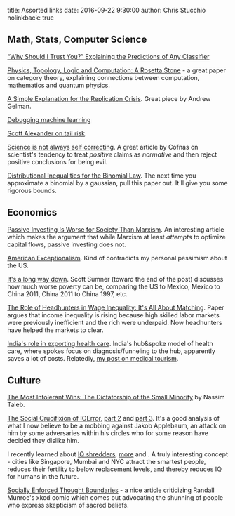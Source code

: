 title: Assorted links
date: 2016-09-22 9:30:00
author: Chris Stucchio
nolinkback: true

## Math, Stats, Computer Science

[“Why Should I Trust You?” Explaining the Predictions of Any Classifier](https://arxiv.org/pdf/1602.04938.pdf)

[Physics, Topology, Logic and Computation: A Rosetta Stone](http://math.ucr.edu/home/baez/rosetta.pdf) - a great paper on category theory, explaining connections between computation, mathematics and quantum physics.

[A Simple Explanation for the Replication Crisis](http://simplystatistics.org/2016/08/24/replication-crisis/). Great piece by Andrew Gelman.

[Debugging machine learning](https://nlpers.blogspot.com/2016/08/debugging-machine-learning.html)

[Scott Alexander on tail risk](http://slatestarcodex.com/2016/08/31/terrorists-vs-chairs-an-outlier-story/).

[Science is not always self correcting](http://www.gwern.net/docs/iq/2015-cofnas.pdf). A great article by Cofnas on scientist's tendency to treat *positive* claims as *normative* and then reject positive conclusions for being evil.

[Distributional Inequalities for the Binomial Law](https://projecteuclid.org/download/pdf_1/euclid.aop/1176995801). The next time you approximate a binomial by a gaussian, pull this paper out. It'll give you some rigorous bounds.

## Economics

[Passive Investing Is Worse for Society Than Marxism](https://www.bloomberg.com/news/articles/2016-08-23/bernstein-passive-investing-is-worse-for-society-than-marxism). An interesting article which makes the argument that while Marxism at least *attempts* to optimize capital flows, passive investing does not.

[American Exceptionalism](http://greyenlightenment.com/american-exceptionalism-8189/). Kind of contradicts my personal pessimism about the US.

[It's a long way down](http://www.themoneyillusion.com/?p=10259). Scott Sumner (toward the end of the post) discusses how much worse poverty can be, comparing the US to Mexico, Mexico to China 2011, China 2011 to China 1997, etc.

[The Role of Headhunters in Wage Inequality: It's All About Matching](https://editorialexpress.com/cgi-bin/conference/download.cgi?db_name=EEAESEM2016&paper_id=1093). Paper argues that income inequality is rising because high skilled labor markets were previously inefficient and the rich were underpaid. Now headhunters have helped the markets to clear.

[India's role in exporting health care](https://hbr.org/2013/11/delivering-world-class-health-care-affordably). India's hub&spoke model of health care, where spokes focus on diagnosis/funneling to the hub, apparently saves a lot of costs. Relatedly, [my post on medical tourism](https://www.chrisstucchio.com/blog/2015/medical_tourism.html).

## Culture

[The Most Intolerant Wins: The Dictatorship of the Small Minority](https://medium.com/@nntaled/the-most-intolerant-wins-the-dictatorship-of-the-small-minority-3f1f83ce4e15#.bqg1659rq) by Nassim Taleb.

[The Social Crucifixion of IOError](https://contraspin.co.nz/the-weaponising-of-social-pt1-the-crucifixion-of-ioerror/), [part 2](https://contraspin.co.nz/the-weaponising-of-social-pt-2-stomping-on-ioerrors-grave/) and [part 3](https://contraspin.co.nz/the-weaponising-of-social-part-3-the-resurrection-of-ioerror/). It's a good analysis of what I now believe to be a mobbing against Jakob Applebaum, an attack on him by some adversaries within his circles who for some reason have decided they dislike him.

I recently learned about [IQ shredders](http://www.xenosystems.net/iq-shredders/), [more](https://bloodyshovel.wordpress.com/2013/03/26/lee-kuan-yew-drains-your-brains-for-short-term-gain/) and . A truly interesting concept - cities like Singapore, Mumbai and NYC attract the smartest people, reduces their fertility to below replacement levels, and thereby reduces IQ for humans in the future.

[Socially Enforced Thought Boundaries](https://carcinisation.com/2014/10/02/socially-enforced-thought-boundaries/) - a nice article criticizing Randall Munroe's xkcd comic which comes out advocating the shunning of people who express skepticism of sacred beliefs.
